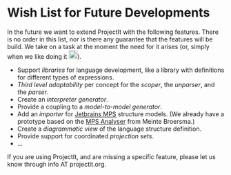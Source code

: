 
# Wish List for Future Developments

In the future we want to extend ProjectIt with the following features. There is no order
in this list, nor is there any guarantee that the features will be build. We take on a
task at the moment the need for it arises (or, simply when we like doing it 
<img src="/images/smile.png" alt="SMILE" width="20" height="20">).

*	Support *libraries* for language development, like a library with definitions for different
types of expressions.
*   *Third level adaptability* per concept for the *scoper*, the *unparser*, and the *parser*.
*	Create an *interpreter generator*.
*   Provide a coupling to a *model-to-model generator*.
*   Add an *importer* for <a href="https://www.jetbrains.com/mps/" target="_blank">Jetbrains MPS</a> 
    structure models.
    (We already have a prototype based on the
    <a href="https://github.com/dslmeinte/mps-open-source/tree/master/mps-analyser" target="_blank">MPS Analyser</a>
    from Meinte Broersma.)
*   Create a *diagrammatic view* of the language structure definition.
*   Provide support for coordinated *projection sets*.
*   ...

If you are using ProjectIt, and are missing a specific feature, please let us know through info AT projectit.org.
